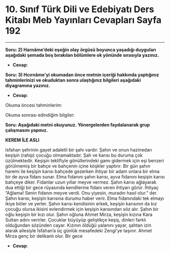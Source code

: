 # 10. Sınıf Türk Dili ve Edebiyatı Ders Kitabı Meb Yayınları Cevapları Sayfa 192

---

**Soru: 2) Harnâme’deki eşeğin olay örgüsü boyunca yaşadığı duyguları aşağıdaki şemada boş bırakılan bölümlere ok yönünde sırasıyla yazınız.**

-   **Cevap**:

**Soru: 3) Hcırnâme’yi okumadan önce metnin içeriği hakkında yaptığınız tahminlerinizi ve okuduktan sonra ulaştığınız bilgileri aşağıdaki diyagramına yazınız.**

-   **Cevap**:

Okuma öncesi tahminlerim:

 Okuma sonrası edindiğim bilgiler:

**Soru: Aşağıdaki metni okuyunuz. Yönergelerden faydalanarak grup çalışmasını yapınız.**

**KEREM İLE ASLI**

Isfahan şehrinin gayet adaletli bir şahı vardır. Şahın ve onun hazinedarı keşişin (rahip) çocuğu olmamaktadır. Şah ve karısı bu duruma çok üzülmektedir. Keşişin teklifiyle gönüllerindeki gamı gidermek için eşi benzeri görülmemiş bir bahçe ve bahçenin içine köşkler yaptırır. Bir gün şahın haremi ile keşişin karısı bahçede gezerken ihtiyar bir adam onlara bir elma bir de ayva fidanı sunar. Elma fidanını şahın karısı, ayva fidanını keşişin karısı bahçeye diker. Fidanlar uzun yıllar meyve vermez. Şahın karısı ağlayarak dua ettiği bir gece rüyasında kendilerine fidanı veren ihtiyarı görür. İhtiyaç “Ağlama! Senin fidanın meyve verdi. Onu yiyesin, muradın hasıl olur.” der. Şahın karısı, keşişin karısına durumu haber verir. Elma fidanındaki tek elmayı ikiye böler ve yerler. Şahın karısı kendisinin erkek, keşişin karısının da kız çocuğu olursa ikisini evlendirmek için keşişin karısından söz alır. Şahın bir oğlu keşişin bir kızı olur. Şahın oğluna Ahmet Mirza, keşişin kızına Kara Sultan adını verirler. Çocuklar büyüyüp geliştikçe keşiş, dinleri farklı olduğundan sözünden cayar. Kızının öldüğü yalanını yayar, şahtan izin alarak ailesiyle İsfahan’a üç günlük mesafedeki Zengi’ye taşınır. Ahmet Mirza genç bir delikanlı olur. Bir gece

-   **Cevap**: